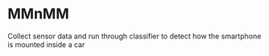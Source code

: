 # MMnMM

Collect sensor data and run through classifier to detect how the smartphone is mounted inside a car
